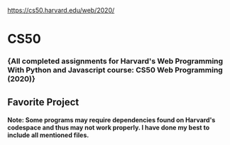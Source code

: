 https://cs50.harvard.edu/web/2020/

# CS50

### {All completed assignments for Harvard's Web Programming With Python and Javascript course: CS50 Web Programming (2020)}

## Favorite Project

#### Note: Some programs may require dependencies found on Harvard's codespace and thus may not work properly. I have done my best to include all mentioned files.
